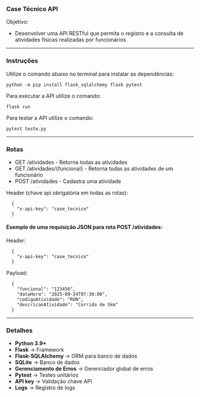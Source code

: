 
### **Case Técnico API**
Objetivo:
- Desenvolver uma API RESTful que permita o registro e a consulta de atividades fisicas realizadas por funcionários
  
---

### **Instruções**

Utilize o comando abaixo no terminal para instalar as dependências:

```
python -m pip install flask_sqlalchemy flask pytest
```

Para executar a API utilize o comando:
```
flask run
```

Para testar a API utilize o comando:
```
pytest teste.py
```

---
### **Rotas**
- GET /atividades - Retorna todas as atividades
- GET /atividades/{funcional} - Retorna todas as atividades de um funcionário
- POST /atividades - Cadastra uma atividade

Header (chave api obrigatória em todas as rotas):
```
  {
    "x-api-key": "case_tecnico"
  }
```

#### Exemplo de uma requisição JSON para rota POST /atividades:

Header:
```
  {
    "x-api-key": "case_tecnico"
  }
```

Payload:

```
  {
    "funcional": "123456",
    "dataHora": "2025-09-24T07:30:00",
    "codigoAtividade": "RUN",
    "descricaoAtividade": "Corrida de 5km"
  }
```

---

### **Detalhes**

- **Python 3.9+**
- **Flask** → Framework
- **Flask-SQLAlchemy** → ORM para banco de dados
- **SQLite** → Banco de dados
- **Gerenciamento de Erros** → Gerenciador global de erros
- **Pytest** -> Testes unitários
- **API key** -> Validação chave API
- **Logs** -> Registro de logs
